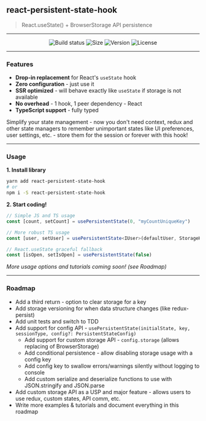 ## react-persistent-state-hook

> React.useState() + BrowserStorage API persistence

---

<div align="center">

![Build status](https://img.shields.io/github/actions/workflow/status/deniskabana/react-persistent-state-hook/pr-and-main-tests.yml?branch=main&style=for-the-badge)
![Size](https://img.shields.io/bundlephobia/minzip/react-persistent-state-hook?style=for-the-badge)
![Version](https://img.shields.io/npm/v/react-persistent-state-hook?style=for-the-badge)
![License](https://img.shields.io/github/license/deniskabana/react-persistent-state-hook?style=for-the-badge)

</div>

---

### Features

- **Drop-in replacement** for React's `useState` hook
- **Zero configuration** - just use it
- **SSR optimized** - will behave exactly like `useState` if storage is not available
- **No overhead** - 1 hook, 1 peer dependency - React
- **TypeScript support** - fully typed

Simplify your state management - now you don't need context, redux and other state managers to remember unimportant states like UI preferences, user settings, etc. - store them for the session or forever with this hook!

---

### Usage

**1. Install library**

```bash
yarn add react-persistent-state-hook
# or
npm i -S react-persistent-state-hook
```

**2. Start coding!**

```typescript
// Simple JS and TS usage
const [count, setCount] = usePersistentState(0, "myCountUniqueKey")

// More robust TS usage
const [user, setUser] = usePersistentState<IUser>(defaultUser, StorageKey.User, StorageType.Session)

// React.useState graceful fallback
const [isOpen, setIsOpen] = usePersistentState(false)
```

_More usage options and tutorials coming soon! (see Roadmap)_

---

### Roadmap

- Add a third return - option to clear storage for a key
- Add storage versioning for when data structure changes (like redux-persist)
- Add unit tests and switch to TDD
- Add support for config API - `usePersistentState(initialState, key, sessionType, config?: PersistentStateConfig)`
  - Add support for custom storage API - `config.storage` (allows replacing of BrowserStorage)
  - Add conditional persistence - allow disabling storage usage with a config key
  - Add config key to swallow errors/warnings silently without logging to console
  - Add custom serialize and deserialize functions to use with JSON.stringify and JSON.parse
- Add custom storage API as a USP and major feature - allows users to use redux, custom states, API comm, etc.
- Write more examples & tutorials and document everything in this roadmap
